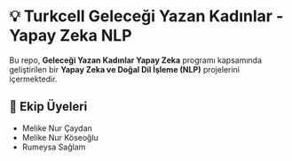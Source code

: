 # 💡 Turkcell Geleceği Yazan Kadınlar - Yapay Zeka NLP 

Bu repo, **Geleceği Yazan Kadınlar Yapay Zeka** programı kapsamında geliştirilen bir **Yapay Zeka ve Doğal Dil İşleme (NLP)** projelerini içermektedir.

## 👥 Ekip Üyeleri

- Melike Nur Çaydan  
- Melike Nur Köseoğlu  
- Rumeysa Sağlam  
